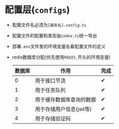 # 配置层(`configs`)

- 配置文件名必须为`[服务名].config.ts`
- 配置文件的配置和类型由`index.ts`统一导出
- 部署`.env`文件里的环境变量名看配置文件的定义
- redis数据库分配(优先使用`REDIS_`开头的环境变量)

  | 数据库 | 作用                     | 完成 |
  | ------ | ------------------------ | ---- |
  | 0      | 用于接口节流             | ✔   |
  | 1      | 用于任务队列             | ✔   |
  | 2      | 用于缓存数据库查询的数据 | ✔   |
  | 3      | 用于存储用户信息(jwt等)  | ✔   |
  | 4      | 用于存储验证码           | ✔   |
